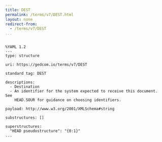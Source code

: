 ```yaml
---
title: DEST
permalink: /terms/v7/DEST.html
layout: none
redirect-from:
  - /terms/v7/DEST
...
```


```

%YAML 1.2
---
type: structure

uri: https://gedcom.io/terms/v7/DEST

standard tag: DEST

descriptions:
  - Destination
  - An identifier for the system expected to receive this document. See
    HEAD.SOUR for guidance on choosing identifiers.

payload: http://www.w3.org/2001/XMLSchema#string

substructures: []

superstructures:
  "HEAD pseudostructure": "{0:1}"
...

```
